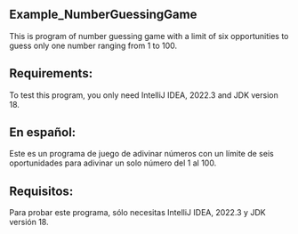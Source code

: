 ## Example_NumberGuessingGame

This is program of number guessing game with a limit of six opportunities to guess only one number ranging from 1 to 100.

## Requirements:
To test this program, you only need IntelliJ IDEA, 2022.3 and JDK version 18.


## En español:
Este es un programa de juego de adivinar números con un límite de seis oportunidades para adivinar un solo número del 1 al 100.

## Requisitos:
Para probar este programa, sólo necesitas IntelliJ IDEA, 2022.3 y JDK versión 18.
